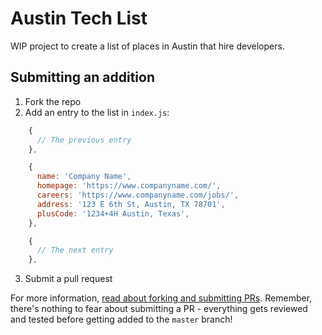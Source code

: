 # Austin Tech List

WIP project to create a list of places in Austin that hire developers.

## Submitting an addition

1. Fork the repo
2. Add an entry to the list in `index.js`:

``` JavaScript
    {
      // The previous entry
    },

    {
      name: 'Company Name',
      homepage: 'https://www.companyname.com/',
      careers: 'https://www.companyname.com/jobs/',
      address: '123 E 6th St, Austin, TX 78701',
      plusCode: '1234+4H Austin, Texas',
    },

    {
      // The next entry
    },
```

3. Submit a pull request

For more information, [read about forking and submitting PRs](https://guides.github.com/activities/forking/). Remember, there's nothing to fear about submitting a PR - everything gets reviewed and tested before getting added to the `master` branch!
